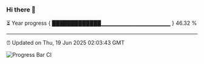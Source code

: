 ### Hi there 👋

⏳ Year progress { █████████████▁▁▁▁▁▁▁▁▁▁▁▁▁▁▁▁▁ } 46.32 %

---

⏰ Updated on Thu, 19 Jun 2025 02:03:43 GMT

![Progress Bar CI](https://github.com/ZhaoGui/ZhaoGui/workflows/Progress%20Bar%20CI/badge.svg)
